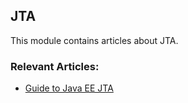 ## JTA

This module contains articles about JTA.

### Relevant Articles:
- [Guide to Java EE JTA](https://www.baeldung.com/jee-jta)
